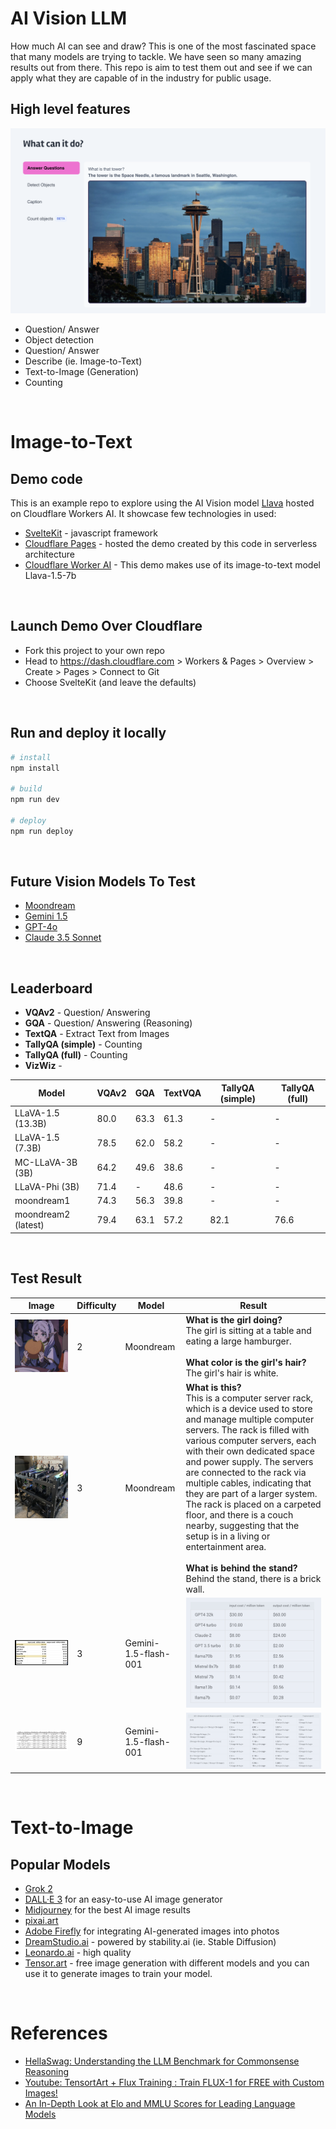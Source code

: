 # AI Vision LLM
How much AI can see and draw? This is one of the most fascinated space that many models are trying to tackle. We have seen so many amazing results out from there. This repo is aim to test them out and see if we can apply what they are capable of in the industry for public usage.

## High level features
![](docs/ai-vision-llm-features.png)
<br>
* Question/ Answer
* Object detection
* Question/ Answer
* Describe (ie. Image-to-Text)
* Text-to-Image (Generation)
* Counting

<br>

# Image-to-Text

## Demo code
This is an example repo to explore using the AI Vision model [Llava](https://developers.cloudflare.com/workers-ai/models/llava-1.5-7b-hf/) hosted on Cloudflare Workers AI. It showcase few technologies in used:

* [SvelteKit](https://kit.svelte.dev/) - javascript framework
* [Cloudflare Pages](https://pages.cloudflare.com) - hosted the demo created by this code in serverless architecture
* [Cloudflare Worker AI](https://developers.cloudflare.com/workers-ai/models/llava-1.5-7b-hf) - This demo makes use of its image-to-text model Llava-1.5-7b
<br>

## Launch Demo Over Cloudflare
* Fork this project to your own repo
* Head to https://dash.cloudflare.com > Workers & Pages > Overview > Create > Pages > Connect to Git
* Choose SvelteKit (and leave the defaults)
<br>

## Run and deploy it locally

```bash
# install
npm install

# build
npm run dev

# deploy
npm run deploy
```
<br>

## Future Vision Models To Test
* [Moondream](https://moondream.ai/playground)
* [Gemini 1.5](https://cloud.google.com/vertex-ai/generative-ai/docs/multimodal/gemini-experimental)
* [GPT-4o](https://chatgpt.com/)
* [Claude 3.5 Sonnet](https://claude.ai/)

<br>

## Leaderboard
* **VQAv2** - Question/ Answering
* **GQA** - Question/ Answering (Reasoning)
* **TextQA** - Extract Text from Images
* **TallyQA (simple)** - Counting
* **TallyQA (full)** - Counting
* **VizWiz** - 

| Model | VQAv2 | GQA | TextVQA | TallyQA (simple) | TallyQA (full) |
| --- | --- | --- | --- | --- | --- |
| LLaVA-1.5 (13.3B) | 80.0 | 63.3 | 61.3 | - | - |
| LLaVA-1.5 (7.3B) | 78.5 | 62.0 | 58.2 | - | - |
| MC-LLaVA-3B (3B) | 64.2 | 49.6 | 38.6 | - | - |
| LLaVA-Phi (3B) | 71.4 | - | 48.6 | - | - |
| moondream1 | 74.3 | 56.3 | 39.8 | - | - |
| moondream2 (latest) | 79.4 | 63.1 | 57.2 | 82.1 | 76.6 |

<br>

## Test Result

| Image | Difficulty | Model | Result |
| --- | --- | --- | --- |
| ![](test/benchmark/images/image-anime-d2.jpg) | 2 | Moondream | **What is the girl doing?**<br>The girl is sitting at a table and eating a large hamburger.<br><br>**What color is the girl's hair?**<br>The girl's hair is white. |
| ![](test/benchmark/images/product-hardware.jpg) | 3 | Moondream | **What is this?**<br>This is a computer server rack, which is a device used to store and manage multiple computer servers. The rack is filled with various computer servers, each with their own dedicated space and power supply. The servers are connected to the rack via multiple cables, indicating that they are part of a larger system. The rack is placed on a carpeted floor, and there is a couch nearby, suggesting that the setup is in a living or entertainment area.<br><br>**What is behind the stand?**<br>Behind the stand, there is a brick wall. |
| ![](test/benchmark/images/table-price-d3.png) | 3 | Gemini-1.5-flash-001 | ![](test/results/gemini/table-model-cost_result.png) |
| ![](test/benchmark/images/table-formula-d9.png) | 9 | Gemini-1.5-flash-001 | ![](test/results/gemini/table-formula-d9_result.png) |

<br>

# Text-to-Image
## Popular Models
* [Grok 2]()
* [DALL·E 3]() for an easy-to-use AI image generator
* [Midjourney](https://www.midjourney.com/explore?tab=top_month) for the best AI image results
* [pixai.art](https://pixai.art/generator/image)
* [Adobe Firefly]() for integrating AI-generated images into photos
* [DreamStudio.ai](https://dreamstudio.ai) - powered by stability.ai (ie. Stable Diffusion)
* [Leonardo.ai](https://app.leonardo.ai/) - high quality
* [Tensor.art](https://tensor.art/) - free image generation with different models and you can use it to generate images to train your model.

<br>

# References
* [HellaSwag: Understanding the LLM Benchmark for Commonsense Reasoning](https://deepgram.com/learn/hellaswag-llm-benchmark-guide)
* [Youtube: TensortArt + Flux Training : Train FLUX-1 for FREE with Custom Images!](https://www.youtube.com/watch?v=5pcBOJ0xsRw)
* [An In-Depth Look at Elo and MMLU Scores for Leading Language Models](https://www.linkedin.com/pulse/in-depth-look-elo-mmlu-scores-leading-language-models-rishi-yadav-c4sqf/)



